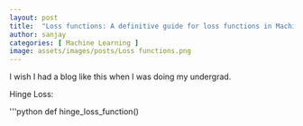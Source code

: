 ```yaml
---
layout: post
title:  "Loss functions: A definitive guide for loss functions in Machine Learning"
author: sanjay
categories: [ Machine Learning ]
image: assets/images/posts/Loss functions.png
---
```


I wish I had a blog like this when I was doing my undergrad.

Hinge Loss:

'''python
def hinge_loss_function()

